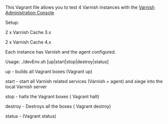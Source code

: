 This Vagrant file allows you to test 4 Varnish instances  with the [Varnish Administration Console](https://www.varnish-software.com/product/varnish-administration-console-0)

Setup:

2 x Varnish Cache 3.x

2 x Varnish Cache 4.x

Each instance has Varnish and the agent configured.


Usage: ./devEnv.sh [up|start|stop|destroy|status]

up - builds all Vagrant boxes (Vagrant up)

start - start all Varnish related services (Varnish + agent) and siege into the local Varnish server

stop - halts the Vagrant boxes ( Vagrant halt)

destroy - Destroys all the boxes ( Vagrant destroy)

status - (Vagrant status)
